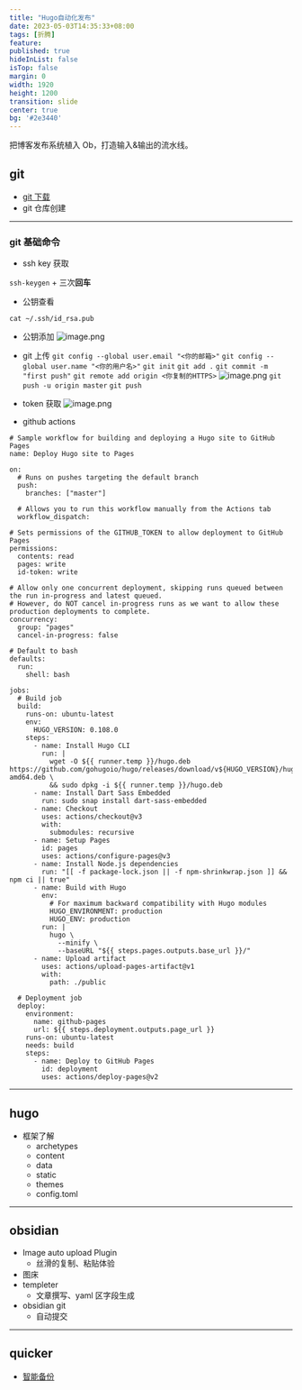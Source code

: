 ```yaml
---
title: "Hugo自动化发布"
date: 2023-05-03T14:35:33+08:00
tags: [折腾]
feature: 
published: true
hideInList: false
isTop: false
margin: 0
width: 1920
height: 1200
transition: slide
center: true
bg: '#2e3440'
---
```


把博客发布系统植入 Ob，打造输入&输出的流水线。

<!--more-->

## git
- [git 下载](https://git-scm.com/)
- git 仓库创建
---

### git 基础命令
- ssh key 获取

`ssh-keygen` + 三次**回车**
- 公钥查看

`cat ~/.ssh/id_rsa.pub`
- 公钥添加
![image.png](https://s1.vika.cn/space/2023/05/02/e8e568e5f63440c5a1f428ebd78c2371)

- git 上传
`git config --global user.email "<你的邮箱>"`
`git config --global user.name "<你的用户名>"`
`git init`
`git add .`
`git commit -m "first push"`
`git remote add origin <你复制的HTTPS>`
![image.png](https://s1.vika.cn/space/2023/05/02/1ed1d5cbb34344f4838c03ee5935d31d)
`git push -u origin master`
`git push`

- token 获取
![image.png](https://s1.vika.cn/space/2023/05/02/965656c721f34261a9926286f7c2f4a2)
- github actions

```
# Sample workflow for building and deploying a Hugo site to GitHub Pages
name: Deploy Hugo site to Pages

on:
  # Runs on pushes targeting the default branch
  push:
    branches: ["master"]

  # Allows you to run this workflow manually from the Actions tab
  workflow_dispatch:

# Sets permissions of the GITHUB_TOKEN to allow deployment to GitHub Pages
permissions:
  contents: read
  pages: write
  id-token: write

# Allow only one concurrent deployment, skipping runs queued between the run in-progress and latest queued.
# However, do NOT cancel in-progress runs as we want to allow these production deployments to complete.
concurrency:
  group: "pages"
  cancel-in-progress: false

# Default to bash
defaults:
  run:
    shell: bash

jobs:
  # Build job
  build:
    runs-on: ubuntu-latest
    env:
      HUGO_VERSION: 0.108.0
    steps:
      - name: Install Hugo CLI
        run: |
          wget -O ${{ runner.temp }}/hugo.deb https://github.com/gohugoio/hugo/releases/download/v${HUGO_VERSION}/hugo_extended_${HUGO_VERSION}_linux-amd64.deb \
          && sudo dpkg -i ${{ runner.temp }}/hugo.deb
      - name: Install Dart Sass Embedded
        run: sudo snap install dart-sass-embedded
      - name: Checkout
        uses: actions/checkout@v3
        with:
          submodules: recursive
      - name: Setup Pages
        id: pages
        uses: actions/configure-pages@v3
      - name: Install Node.js dependencies
        run: "[[ -f package-lock.json || -f npm-shrinkwrap.json ]] && npm ci || true"
      - name: Build with Hugo
        env:
          # For maximum backward compatibility with Hugo modules
          HUGO_ENVIRONMENT: production
          HUGO_ENV: production
        run: |
          hugo \
            --minify \
            --baseURL "${{ steps.pages.outputs.base_url }}/"
      - name: Upload artifact
        uses: actions/upload-pages-artifact@v1
        with:
          path: ./public

  # Deployment job
  deploy:
    environment:
      name: github-pages
      url: ${{ steps.deployment.outputs.page_url }}
    runs-on: ubuntu-latest
    needs: build
    steps:
      - name: Deploy to GitHub Pages
        id: deployment
        uses: actions/deploy-pages@v2
```

---

## hugo
- 框架了解
	- archetypes
	- content
	- data
	- static
	- themes
	- config.toml

---

## obsidian
- Image auto upload Plugin
	- 丝滑的复制、粘贴体验
- 图床
- templeter
	- 文章撰写、yaml 区字段生成
- obsidian git
	- 自动提交
---

## quicker
- [智能备份](https://getquicker.net/Sharedaction?code=8dfe1e68-33f0-4329-14ae-08da4a84097c)
